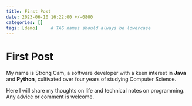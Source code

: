 ```yaml
---
title: First Post
date: 2023-06-10 16:22:00 +/-0800
categories: []
tags: [demo]     # TAG names should always be lowercase
---
```



# First Post
My name is Strong Cam, a software developer with a keen interest in **Java** and **Python**, cultivated over four years of studying Computer Science.

Here I will share my thoughts on life and technical notes on programming. Any advice or comment is welcome.
